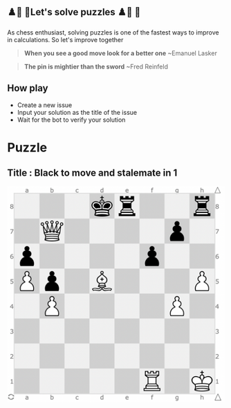 ## ♟️🐴 👑Let's solve puzzles ♟️🐴 👑
As chess enthusiast, solving puzzles is one of the fastest ways to improve in calculations. 
So let's improve together 

  > **When you see a good move look for a better one** ~Emanuel Lasker

  > **The pin is mightier than the sword**  ~Fred Reinfeld
## How play
 - Create a new issue 
 - Input your solution as the title of the issue
 - Wait for the bot to verify your solution
# Puzzle
## Title : Black to move and stalemate in 1

![Current Puzzle](https://github.com/bradley-Amuj/bradley-Amuj/blob/main/defaultImage.png)
